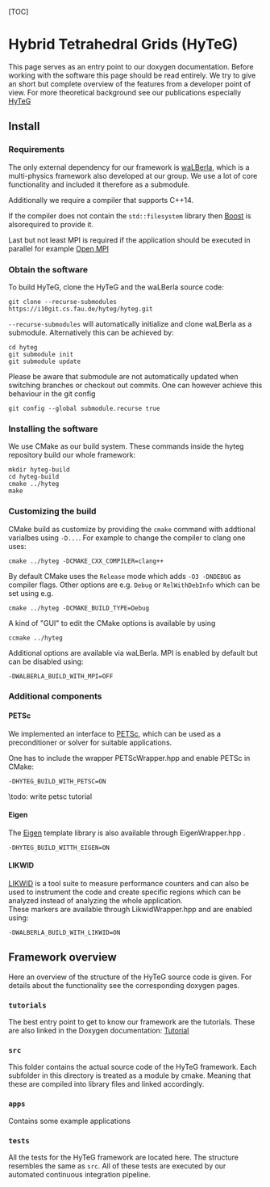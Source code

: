 [TOC]
# Hybrid Tetrahedral Grids (HyTeG)

This page serves as an entry point to our doxygen documentation. Before
working with the software this page should be read entirely. We try to
give an short but complete overview of the features from a developer 
point of view. For more theoretical background see our publications
especially [HyTeG](https://doi.org/10.1080/17445760.2018.1506453)

## Install

### Requirements
The only external dependency for our framework is 
[waLBerla](https://www.walberla.net), which is a multi-physics framework
also developed at our group.
We use a lot of core functionality and included it therefore as a submodule.

Additionally we require a compiler that supports C++14.

If the compiler does not contain the `std::filesystem` library then 
[Boost](https://www.boost.org/doc/libs/1_71_0/libs/filesystem/doc/index.htm) 
is alsorequired to provide it.

Last but not least MPI is required if the application should be executed
in parallel for example [Open MPI](https://www.open-mpi.org/)

### Obtain the software
To build HyTeG, clone the HyTeG and the waLBerla source code:

    git clone --recurse-submodules https://i10git.cs.fau.de/hyteg/hyteg.git

`--recurse-submodules` will automatically initialize and clone waLBerla 
as a submodule. Alternatively this can be achieved by:

    cd hyteg
    git submodule init
    git submodule update

Please be aware that submodule are not automatically updated when 
switching branches or checkout out commits. One can however achieve this
behaviour in the git config

    git config --global submodule.recurse true
    
### Installing the software

We use CMake as our build system. These commands inside the hyteg repository 
build our whole framework:

    mkdir hyteg-build 
    cd hyteg-build
    cmake ../hyteg
    make
    
### Customizing the build

CMake build as customize by providing the `cmake` command with addtional
varialbes using `-D...`. For example to change the compiler to clang one
uses:

    cmake ../hyteg -DCMAKE_CXX_COMPILER=clang++
    
By default CMake uses the `Release` mode which adds `-O3 -DNDEBUG` as 
compiler flags. Other options are e.g. `Debug` or `RelWithDebInfo` which
can be set using e.g.

    cmake ../hyteg -DCMAKE_BUILD_TYPE=Debug
    
A kind of "GUI" to edit the CMake options is available by using

    ccmake ../hyteg
    
Additional options are available via waLBerla.
MPI is enabled by default but can be disabled using:

    -DWALBERLA_BUILD_WITH_MPI=OFF
    
    
### Additional components

#### PETSc

We implemented an interface to [PETSc](https://www.mcs.anl.gov/petsc/),
which can be used as a preconditioner or solver for suitable applications.

One has to include the wrapper PETScWrapper.hpp and  enable PETSc in CMake:

    -DHYTEG_BUILD_WITH_PETSC=ON

\todo: write petsc tutorial

#### Eigen

The [Eigen](http://eigen.tuxfamily.org/index.php?title=Main_Page) template
library is also available through EigenWrapper.hpp .

    -DHYTEG_BUILD_WITTH_EIGEN=ON

#### LIKWID

[LIKWID](https://github.com/RRZE-HPC/likwid) is a tool suite to measure
performance counters and can also be used to instrument the code and
create specific regions which can be analyzed instead of analyzing the
whole application.  
These markers are available through LikwidWrapper.hpp and are enabled
using:

    -DWALBERLA_BUILD_WITH_LIKWID=ON

## Framework overview

Here an overview of the structure of the HyTeG source code is given. 
For details about the functionality see the corresponding doxygen pages.

### `tutorials`

The best entry point to get to know our framework are the tutorials.
These are also linked in the Doxygen documentation: [Tutorial](pages.html)

### `src`

This folder contains the actual source code of the HyTeG framework.
Each subfolder in this directory is treated as a module by cmake. Meaning
that these are compiled into library files and linked accordingly.

### `apps`

Contains some example applications

### `tests`

All the tests for the HyTeG framework are located here. The structure
resembles the same as `src`. All of these tests are executed by our
automated continuous integration pipeline.